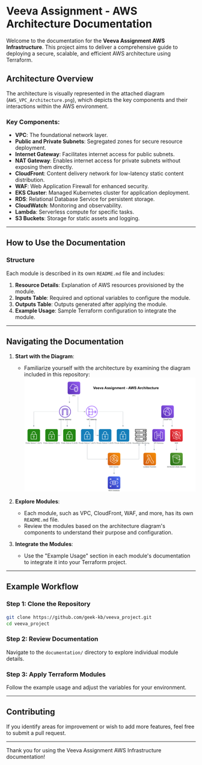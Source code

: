 
# Veeva Assignment - AWS Architecture Documentation

Welcome to the documentation for the **Veeva Assignment AWS Infrastructure**. This project aims to deliver a comprehensive guide to deploying a secure, scalable, and efficient AWS architecture using Terraform.

## Architecture Overview

The architecture is visually represented in the attached diagram (`AWS_VPC_Architecture.png`), which depicts the key components and their interactions within the AWS environment.

### Key Components:
- **VPC**: The foundational network layer.
- **Public and Private Subnets**: Segregated zones for secure resource deployment.
- **Internet Gateway**: Facilitates internet access for public subnets.
- **NAT Gateway**: Enables internet access for private subnets without exposing them directly.
- **CloudFront**: Content delivery network for low-latency static content distribution.
- **WAF**: Web Application Firewall for enhanced security.
- **EKS Cluster**: Managed Kubernetes cluster for application deployment.
- **RDS**: Relational Database Service for persistent storage.
- **CloudWatch**: Monitoring and observability.
- **Lambda**: Serverless compute for specific tasks.
- **S3 Buckets**: Storage for static assets and logging.

---

## How to Use the Documentation

### Structure
Each module is described in its own `README.md` file and includes:
1. **Resource Details**: Explanation of AWS resources provisioned by the module.
2. **Inputs Table**: Required and optional variables to configure the module.
3. **Outputs Table**: Outputs generated after applying the module.
4. **Example Usage**: Sample Terraform configuration to integrate the module.

---

## Navigating the Documentation

1. **Start with the Diagram**:
   - Familiarize yourself with the architecture by examining the diagram included in this repository: ![img](./aws_vpc_architecture.png)

2. **Explore Modules**:
   - Each module, such as VPC, CloudFront, WAF, and more, has its own `README.md` file.
   - Review the modules based on the architecture diagram's components to understand their purpose and configuration.

3. **Integrate the Modules**:
   - Use the "Example Usage" section in each module's documentation to integrate it into your Terraform project.

---

## Example Workflow

### Step 1: Clone the Repository
```bash
git clone https://github.com/geek-kb/veeva_project.git
cd veeva_project
```

### Step 2: Review Documentation
Navigate to the `documentation/` directory to explore individual module details.

### Step 3: Apply Terraform Modules
Follow the example usage and adjust the variables for your environment.

---

## Contributing

If you identify areas for improvement or wish to add more features, feel free to submit a pull request.

---

Thank you for using the Veeva Assignment AWS Infrastructure documentation!
